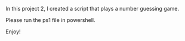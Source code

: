 In this project 2, I created a script that plays a number guessing game.

Please run the ps1 file in powershell.

Enjoy!
